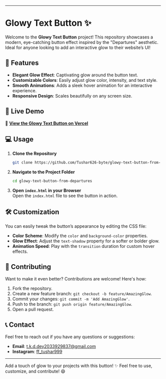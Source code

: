 

---

# Glowy Text Button ✨

Welcome to the **Glowy Text Button** project! This repository showcases a modern, eye-catching button effect inspired by the "Departures" aesthetic. Ideal for anyone looking to add an interactive glow to their website’s UI!

## 🌟 Features

- **Elegant Glow Effect**: Captivating glow around the button text.
- **Customizable Colors**: Easily adjust glow color, intensity, and text style.
- **Smooth Animations**: Adds a sleek hover animation for an interactive experience.
- **Responsive Design**: Scales beautifully on any screen size.

## 📌 Live Demo

🔗 **[View the Glowy Text Button on Vercel](https://glowy-text-button-from-departures.vercel.app/)**

## 💻 Usage

1. **Clone the Repository**
   ```bash
   git clone https://github.com/Tushar626-byte/glowy-text-button-from-departures.git
   ```
2. **Navigate to the Project Folder**
   ```bash
   cd glowy-text-button-from-departures
   ```
3. **Open `index.html` in your Browser**  
   Open the `index.html` file to see the button in action.

## 🛠️ Customization

You can easily tweak the button’s appearance by editing the CSS file:
- **Color Scheme**: Modify the `color` and `background-color` properties.
- **Glow Effect**: Adjust the `text-shadow` property for a softer or bolder glow.
- **Animation Speed**: Play with the `transition` duration for custom hover effects.

## 🤝 Contributing

Want to make it even better? Contributions are welcome! Here's how:
1. Fork the repository.
2. Create a new feature branch: `git checkout -b feature/AmazingGlow`.
3. Commit your changes: `git commit -m 'Add AmazingGlow'`.
4. Push to the branch: `git push origin feature/AmazingGlow`.
5. Open a pull request.

## 📞 Contact

Feel free to reach out if you have any questions or suggestions:

- **Email**: [t.k.d.dey2033929837@gmail.com](mailto:t.k.d.dey2033929837@gmail.com)
- **Instagram**: [ff_tushar999](https://instagram.com/ff_tushar999)

---

Add a touch of glow to your projects with this button! ✨ Feel free to use, customize, and contribute! 😄
